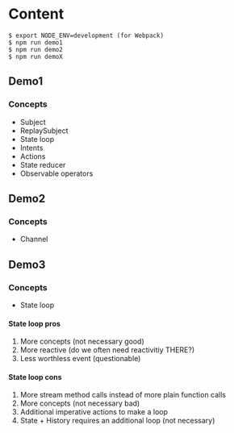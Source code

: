 # Content

```
$ export NODE_ENV=development (for Webpack)
$ npm run demo1
$ npm run demo2
$ npm run demoX
```

## Demo1

### Concepts

* Subject
* ReplaySubject
* State loop
* Intents
* Actions
* State reducer
* Observable operators

## Demo2

### Concepts

* Channel

## Demo3

### Concepts

* State loop

#### State loop pros

1. More concepts (not necessary good)
2. More reactive (do we often need reactivitiy THERE?)
3. Less worthless event (questionable)

#### State loop cons

1. More stream method calls instead of more plain function calls
2. More concepts (not necessary bad)
3. Additional imperative actions to make a loop
4. State + History requires an additional loop (not necessary)
